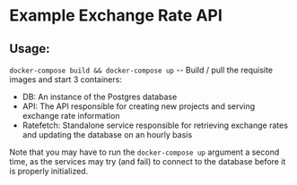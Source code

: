 # Example Exchange Rate API

## Usage:
`docker-compose build && docker-compose up` -- Build / pull the requisite images and start 3 containers:
* DB: An instance of the Postgres database
* API: The API responsible for creating new projects and serving exchange rate information
* Ratefetch: Standalone service responsible for retrieving exchange rates and updating the database on an hourly basis

Note that you may have to run the `docker-compose up` argument a second time, as the services may try (and fail) to connect to the database before it is properly initialized.

